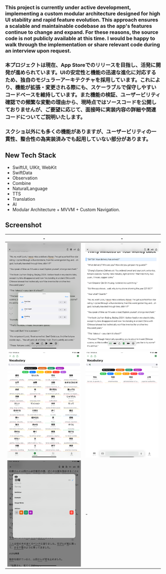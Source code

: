 ### This project is currently under active development, implementing a custom modular architecture designed for high UI stability and rapid feature evolution. This approach ensures a scalable and maintainable codebase as the app's features continue to change and expand. For these reasons, the source code is not publicly available at this time. I would be happy to walk through the implementation or share relevant code during an interview upon request.

### 本プロジェクトは現在、App Storeでのリリースを目指し、活発に開発が進められています。UIの安定性と機能の迅速な進化に対応するため、独自のモジュラーアーキテクチャを採用しています。これにより、機能が拡張・変更される際にも、スケーラブルで保守しやすいコードベースを維持しています。また機能の検証、ユーザービリティ確認での頻繁な変動の理由から、現時点ではソースコードを公開しておりませんが、ご要望に応じて、面接時に実装内容の詳細や関連コードについてご説明いたします。

### スクショ以外にも多くの機能がありますが、ユーザービリティの一貫性、整合性の為実装済みでも起用していない部分があります。

## New Tech Stack
- SwiftUI, UIKit, WebKit
- SwiftData
- Observation
- Combine
- NaturalLanguage
- TTS
- Translation
- AI
- Modular Architecture + MVVM + Custom Navigation.

## Screenshot

| - | - |
| ---- | ---- |
| ![N1](imgsnew/N1.png) | ![N2](imgsnew/N3.png) |
| ![N4](imgsnew/N4.png) | ![N5](imgsnew/N5.png) |
| ![N6](imgsnew/N6.png) | - |